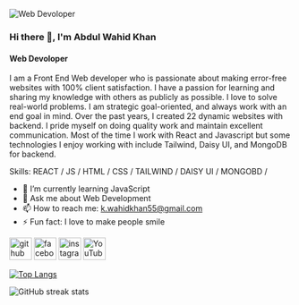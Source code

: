 ![Web Devoloper](https://i.ibb.co/rFrZtZ3/Abdul-Wahid-Khan.png)
### Hi there 👋, I'm Abdul Wahid Khan
#### Web Devoloper

I am a Front End Web developer who is passionate about making error-free websites with 100% client satisfaction. I have a passion for learning and sharing my knowledge with others as publicly as possible. I love to solve real-world problems. I am strategic goal-oriented, and always work with an end goal in mind. Over the past years, I created 22 dynamic websites with backend. I pride myself on doing quality work and maintain excellent communication. Most of the time I work with React and Javascript but some technologies I enjoy working with include Tailwind, Daisy UI, and MongoDB for backend.

Skills: REACT / JS / HTML / CSS / TAILWIND / DAISY UI / MONGOBD /

- 🌱 I’m currently learning JavaScript 
- 💬 Ask me about Web Development 
- 📫 How to reach me: k.wahidkhan55@gmail.com 
- ⚡ Fun fact: I love to make people smile 


[<img src='https://cdn.jsdelivr.net/npm/simple-icons@3.0.1/icons/github.svg' alt='github' height='40'>](https://github.com/AbdulWahidKhan315 )  [<img src='https://cdn.jsdelivr.net/npm/simple-icons@3.0.1/icons/facebook.svg' alt='facebook' height='40'>](https://www.facebook.com/wkwahid315/)  [<img src='https://cdn.jsdelivr.net/npm/simple-icons@3.0.1/icons/instagram.svg' alt='instagram' height='40'>](https://www.instagram.com/wkwahid315/)  [<img src='https://cdn.jsdelivr.net/npm/simple-icons@3.0.1/icons/youtube.svg' alt='YouTube' height='40'>](https://www.youtube.com/channel/https://www.youtube.com/channel/UCa_gYv4BngqN7njFdY60C6g)  

[![Top Langs](https://github-readme-stats.vercel.app/api/top-langs/?username=AbdulWahidKhan315 )](https://github.com/anuraghazra/github-readme-stats)

![GitHub streak stats](https://streak-stats.demolab.com/?user=AbdulWahidKhan315 )  



